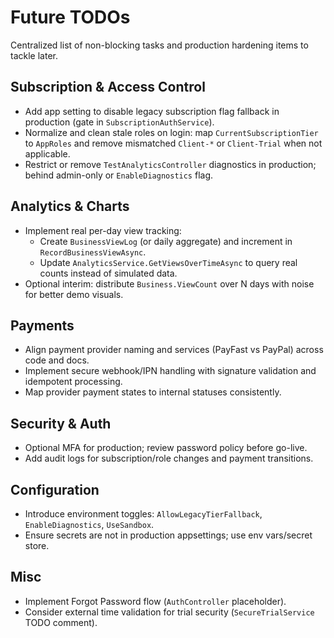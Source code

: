 # Future TODOs

Centralized list of non-blocking tasks and production hardening items to tackle later.

## Subscription & Access Control
- Add app setting to disable legacy subscription flag fallback in production (gate in `SubscriptionAuthService`).
- Normalize and clean stale roles on login: map `CurrentSubscriptionTier` to `AppRoles` and remove mismatched `Client-*` or `Client-Trial` when not applicable.
- Restrict or remove `TestAnalyticsController` diagnostics in production; behind admin-only or `EnableDiagnostics` flag.

## Analytics & Charts
- Implement real per-day view tracking:
  - Create `BusinessViewLog` (or daily aggregate) and increment in `RecordBusinessViewAsync`.
  - Update `AnalyticsService.GetViewsOverTimeAsync` to query real counts instead of simulated data.
- Optional interim: distribute `Business.ViewCount` over N days with noise for better demo visuals.

## Payments
- Align payment provider naming and services (PayFast vs PayPal) across code and docs.
- Implement secure webhook/IPN handling with signature validation and idempotent processing.
- Map provider payment states to internal statuses consistently.

## Security & Auth
- Optional MFA for production; review password policy before go-live.
- Add audit logs for subscription/role changes and payment transitions.

## Configuration
- Introduce environment toggles: `AllowLegacyTierFallback`, `EnableDiagnostics`, `UseSandbox`.
- Ensure secrets are not in production appsettings; use env vars/secret store.

## Misc
- Implement Forgot Password flow (`AuthController` placeholder).
- Consider external time validation for trial security (`SecureTrialService` TODO comment).


